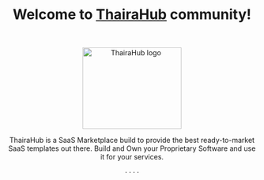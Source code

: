<h1 align="center">Welcome to <a href="https://getbootstrap.com/">ThairaHub</a> community!</h1><br>

<p align="center">
  <a href="https://getbootstrap.com/">
    <img src="https://avatars.githubusercontent.com/u/207939917?v=4" alt="ThairaHub logo" width="200" height="165">
  </a>
</p>

<p align="center">
  ThairaHub is a SaaS Marketplace build to provide the best ready-to-market SaaS templates out there. Build and Own your Proprietary Software and use it for your services.
</p>

<p align="center">
  <a href="https://youtube.com" target="_blank">
    <i class="bi bi-youtube"></i>
  </a>
  ·
  <a href="https://twitter.com" target="_blank">
    <i class="bi bi-twitter"></i>
  </a>
  ·
  <a href="https://instagram.com" target="_blank">
    <i class="bi bi-instagram"></i>
  </a>
  ·
  <a href="https://linkedin.com" target="_blank">
    <i class="bi bi-linkedin"></i>
  </a>
  ·
  <a href="https://github.com" target="_blank">
    <i class="bi bi-github"></i>
  </a>
</p>

<!-- Bootstrap Icons CDN -->
<link rel="stylesheet" href="https://cdn.jsdelivr.net/npm/bootstrap-icons@1.11.3/font/bootstrap-icons.css">

